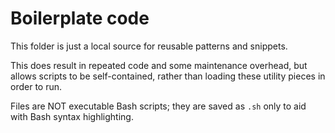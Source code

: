 # Boilerplate code

This folder is just a local source for reusable patterns and snippets.

This does result in repeated code and some maintenance overhead, but allows scripts to be self-contained, rather than loading these utility pieces in order
to run.

Files are NOT executable Bash scripts; they are saved as `.sh` only to aid with
Bash syntax highlighting.
